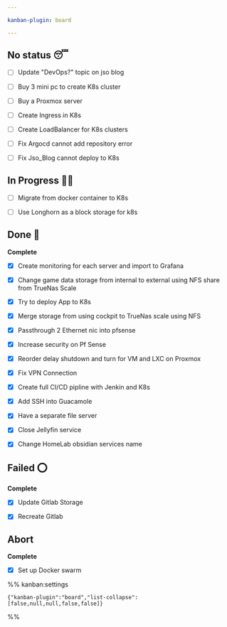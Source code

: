 ```yaml
---

kanban-plugin: board

---
```


## No status 😴

- [ ] Update "DevOps?" topic on  jso blog
- [ ] Buy 3 mini pc to create K8s cluster
- [ ] Buy a Proxmox server
- [ ] Create Ingress in K8s
- [ ] Create LoadBalancer for K8s clusters
- [ ] Fix Argocd cannot add repository error
- [ ] Fix Jso_Blog cannot deploy to K8s


## In Progress 🧑‍💻

- [ ] Migrate from docker container to K8s
- [ ] Use Longhorn as a block storage for k8s


## Done 🌟

**Complete**
- [x] Create monitoring for each server and import to Grafana
- [x] Change game data storage from internal to external using NFS share from TrueNas Scale
- [x] Try to deploy App to K8s
- [x] Merge storage from using cockpit to TrueNas scale using NFS
- [x] Passthrough 2 Ethernet nic into pfsense
- [x] Increase security on Pf Sense
- [x] Reorder delay shutdown and turn for VM and LXC on Proxmox
- [x] Fix VPN Connection
- [x] Create full CI/CD pipline with Jenkin and K8s
- [x] Add SSH into Guacamole
- [x] Have a separate file server
- [x] Close Jellyfin service
- [x] Change HomeLab obsidian services name


## Failed ⭕

**Complete**
- [x] Update Gitlab Storage
- [x] Recreate Gitlab


## Abort

**Complete**
- [x] Set up Docker swarm




%% kanban:settings
```
{"kanban-plugin":"board","list-collapse":[false,null,null,false,false]}
```
%%
